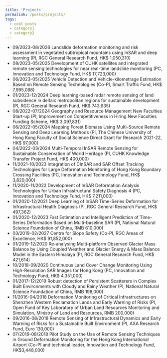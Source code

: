 ```yaml
---
title: 'Projects'
permalink: /posts/projects/
tags:
  - cool posts
  - category1
  - category2
---
```


* 09/2023-08/2026 Landslide deformation monitoring and risk assessment in vegetated
subtropical mountains using InSAR and deep learning
(PI, RGC General Research Fund, HK$ 1,050,310)
* 08/2023-05/2025 Development of CUHK satellites and integrated remote sensing technologies
for near real-time landslide monitoring
(PC, Innovation and Technology Fund, HK$ 17,723,000)
* 06/2023-05/2025 Vehicle Detection and Vehicle-kilometrage Estimation Based on Remote
Sensing Technologies
(Co-PI, Smart Traffic Fund, HK$ 7,995,088)
* 01/2023-12/2024 Deep learning-based radar remote sensing of land subsidence in deltaic
metropolitan regions for sustainable development
(PI, RGC General Research Fund, HK$ 743,635)
* 08/2022-07/2024 Geography and Resource Management New Faculties Start-up
(PI, Improvement on Competitiveness in Hiring New Faculties Funding
Scheme, HK$ 3,097,831)
* 06/2022-05/2024 Mapping Forest Biomass Using Multi-Source Remote Sensing and Deep
Learning Methods
(PI, The Chinese University of Hong Kong Faculty of Social Science Direct
Grant for Research 2021-22, HK$ 97,000)
* 04/2022-03/2024 Multi-Temporal InSAR Remote Sensing for Sustainable Conservation of
World Heritage
(PI, CUHK Knowledge Transfer Project Fund, HK$ 400,000)
* 11/2021-10/2023 Integration of DInSAR and SAR Offset Tracking Technologies for Large
Deformation Monitoring of Hong Kong Boundary Crossing Facilities
(PC, Innovation and Technology Fund, HK$ 3,820,000)
* 11/2020-11/2022 Development of InSAR Deformation Analysis Technologies for Urban
Infrastructural Safety Diagnosis
4
(PC, Innovation and Technology Fund, HK$ 7,211,000)
* 01/2020-12/2021 Deep Learning of InSAR Time-Series Deformation for Infrastructural Health
Diagnosis
(PI, RGC General Research Fund, HK$ 497,362)
* 01/2020-12/2023 Fast Estimation and Intelligent Prediction of Time-Series Deformation
Based on Multi-baseline SAR
(PI, National Natural Science Foundation of China, RMB 610,000)
* 03/2019-02/2027 Centre for Slope Safety
(Co-PI, RGC Areas of Excellence, HK$ 91,852,000)
* 01/2019-12/2020 Re-analysing Multi-platform Observed Glacier Mass Balance by Using
Coupled Weather and Glacier Energy & Mass Balance Model in the Eastern
Himalaya
(PI, RGC General Research Fund, HK$ 421,614)
* 10/2018-09/2020 Continuous Land Cover Change Monitoring Using High-Resolution SAR
Images for Hong Kong
(PC, Innovation and Technology Fund, HK$ 4,351,000)
* 01/2017-12/2019 Robust detection of Persistent Scatterers in Complex Built Environments
with Cloudy and Rainy Weather
(PI, National Natural Science Foundation of China, RMB 198,000)
* 11/2016-04/2018 Deformation Monitoring of Critical Infrastructures on Shenzhen Western
Reclamation Lands and Early Warning of Risks
(PI, Open Fund of Key Laboratory of Urban Land Resources Monitoring
and Simulation, Ministry of Land and Resources, RMB 200,000)
* 09/2016-08/2018 Remote Sensing of Infrastructural Dynamics and Early Warning of Risks for
a Sustainable Built Environment
(PI, AXA Research Fund, Euro 130,000)
* 07/2016-08/2018 Pilot Study on the Use of Remote Sensing Techniques in Ground
Deformation Monitoring for the Hong Kong International Airport
(Co-PI and technical leader, Innovation and Technology Fund,
HK$3,448,000)


